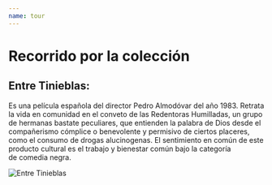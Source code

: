 ```yaml
---
name: tour
---
```


# Recorrido por la colección

## Entre Tinieblas:

Es una película española del director Pedro Almodóvar del año 1983. Retrata la vida en comunidad en el conveto de las Redentoras Humilladas, un grupo de hermanas bastate peculiares, que entienden la palabra de Dios desde el compañerismo cómplice o benevolente y permisivo de ciertos placeres, como el consumo de drogas alucinogenas. El sentimiento en común de este producto cultural es el trabajo y bienestar común bajo la categoría de comedia negra.






![Entre Tinieblas](!entr11)


